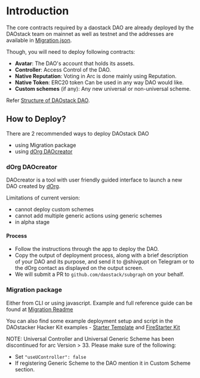 # Introduction

The core contracts required by a daostack DAO are already deployed by the DAOstack team on mainnet as well as testnet and the addresses are available in [Migration.json](https://github.com/daostack/migration/blob/master/migration.json).
  
Though, you will need to deploy following contracts:

  - **Avatar**: The DAO's account that holds its assets.
  - **Controller**: Access Control of the DAO.
  - **Native Reputation**: Voting in Arc is done mainly using Reputation.
  - **Native Token**: ERC20 token Can be used in any way DAO would like.
  - **Custom schemes** (if any): Any new universal or non-universal scheme.

  Refer [Structure of DAOstack DAO](../../stack/arc/arcIntro/).
 
## How to Deploy?
There are 2 recommended ways to deploy DAOstack DAO

  - using Migration package
  - using [dOrg DAOcreator](https://dorg.tech/#/dao-creator)
  
### dOrg DAOcreator

DAOcreator is a tool with user friendly guided interface to launch a new DAO created by [dOrg](https://dorg.tech/#/about).

Limitations of current version:
  - cannot deploy custom schemes
  - cannot add multiple generic actions using generic schemes
  - in alpha stage

#### Process
  - Follow the instructions through the app to deploy the DAO.
  - Copy the output of deployment process, along with a brief description of your DAO and its purpose, and send it to @shivgupt on Telegram or to the dOrg contact as displayed on the output screen.
  - We will submit a PR to `github.com/daostack/subgraph` on your behalf.

### Migration package

  Either from CLI or using javascript. Example and full reference guide can be found at [Migration Readme](https://github.com/daostack/migration#daostack-migration)

  You can also find some example deployment setup and script in the DAOstacker Hacker Kit examples - [Starter Template](https://github.com/daostack/DAOstack-Hackers-Kit/tree/master/starter-template) and [FireStarter Kit](https://github.com/daostack/DAOstack-Hackers-Kit/tree/master/firestarter-example)

  NOTE: Universal Controller and Universal Generic Scheme has been discontinued for arc Version > 33. Please make sure of the following:
  - Set `"useUController": false`
  - If registering Generic Scheme to the DAO mention it in Custom Scheme section.
